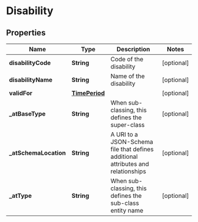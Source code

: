 # Disability

## Properties
Name | Type | Description | Notes
------------ | ------------- | ------------- | -------------
**disabilityCode** | **String** | Code of the disability |  [optional]
**disabilityName** | **String** | Name of the disability |  [optional]
**validFor** | [**TimePeriod**](TimePeriod.md) |  |  [optional]
**_atBaseType** | **String** | When sub-classing, this defines the super-class |  [optional]
**_atSchemaLocation** | **String** | A URI to a JSON-Schema file that defines additional attributes and relationships |  [optional]
**_atType** | **String** | When sub-classing, this defines the sub-class entity name |  [optional]
